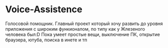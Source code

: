 # Voice-Assistence
Голосовой помощник. Главный проект который хочу развить до уровня приложения с широким функионалом, по типу как у Жлезеного человека был:D
Пока умеет простые вещи, выключение ПК, открытие браузера, ютуба, поиска в инете и тп
